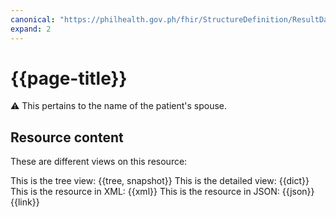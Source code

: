 ```yaml
---
canonical: "https://philhealth.gov.ph/fhir/StructureDefinition/ResultDate"
expand: 2
---
```


# {{page-title}}

⚠️ This pertains to the name of the patient's spouse.

## Resource content

These are different views on this resource:

<tabs>
<tab title="Overview">
	This is the tree view:
	{{tree, snapshot}}
</tab>
<tab title="Detailed view">
	This is the detailed view:
	{{dict}}
</tab>
<tab title="XML">
	This is the resource in XML:
	{{xml}}	
</tab>
<tab title="JSON">
	This is the resource in JSON:
	{{json}}
</tab>
<tab title="Link">
	{{link}}
</tab>
</tabs>




